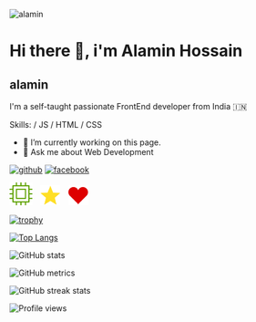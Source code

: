 ![alamin](https://scontent.fdac41-1.fna.fbcdn.net/v/t39.30808-6/348557742_2259964191059067_4091290513986343519_n.jpg?stp=dst-jpg_s960x960&_nc_cat=101&ccb=1-7&_nc_sid=300f58&_nc_eui2=AeEp7aqVlHri5my5-JgKxBB9vteXJ4bN7ge-15cnhs3uBxxR9ZMnRuT_zpKldP-b3ykg85bd-45s3rZkUYNMYh0h&_nc_ohc=duH8NLSV7JMAX9m7cSx&_nc_ht=scontent.fdac41-1.fna&oh=00_AfBFlufg4ftxQa7guNIdEZlfPOomuCoK1BCJ_Ee-9f8znQ&oe=64D83BFF)

# Hi there 👋, i'm Alamin Hossain
## alamin


I'm a self-taught passionate FrontEnd developer from India 🇮🇳

Skills:  / JS / HTML / CSS

- 🔭 I’m currently working on this page. 
- 💬 Ask me about Web Development 


[<img src='https://cdn.jsdelivr.net/npm/simple-icons@3.0.1/icons/github.svg' alt='github' height='20'>](https://github.com/Alamin10231)  [<img src='https://cdn.jsdelivr.net/npm/simple-icons@3.0.1/icons/facebook.svg' alt='facebook' height='20'>](https://www.facebook.com/https://www.facebook.com/profile.php?id=100004269286876)  

<a href='https://docs.github.com/en/developers'><img src='https://raw.githubusercontent.com/acervenky/animated-github-badges/master/assets/devbadge.gif' width='40' height='40'></a> <a href='https://stars.github.com/'><img src='https://raw.githubusercontent.com/acervenky/animated-github-badges/master/assets/starbadge.gif' width='35' height='35'></a> <a href='https://docs.github.com/en/github/supporting-the-open-source-community-with-github-sponsors'><img src='https://raw.githubusercontent.com/acervenky/animated-github-badges/master/assets/sponsorbadge.gif' width='35' height='35'></a> 

[![trophy](https://github-profile-trophy.vercel.app/?username=Alamin10231)](https://github.com/ryo-ma/github-profile-trophy)

[![Top Langs](https://github-readme-stats.vercel.app/api/top-langs/?username=Alamin10231)](https://github.com/anuraghazra/github-readme-stats)

![GitHub stats](https://github-readme-stats.vercel.app/api?username=Alamin10231&show_icons=true)  

![GitHub metrics](https://metrics.lecoq.io/Alamin10231)  

![GitHub streak stats](https://streak-stats.demolab.com/?user=Alamin10231)  

![Profile views](https://gpvc.arturio.dev/Alamin10231)  
